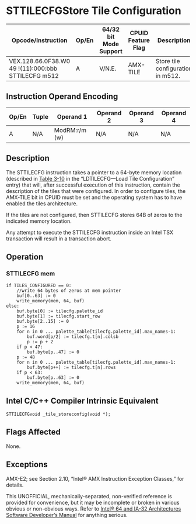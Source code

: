 # STTILECFG**Store Tile Configuration**

| Opcode/Instruction                                 | Op/En | 64/32 bit Mode Support | CPUID Feature Flag | Description                       |
| -------------------------------------------------- | ----- | ---------------------- | ------------------ | --------------------------------- |
| VEX.128.66.0F38.W0 49 !(11):000:bbb STTILECFG m512 | A     | V/N.E.                 | AMX-TILE           | Store tile configuration in m512. |

## Instruction Operand Encoding

| Op/En | Tuple | Operand 1     | Operand 2 | Operand 3 | Operand 4 |
| ----- | ----- | ------------- | --------- | --------- | --------- |
| A     | N/A   | ModRM:r/m (w) | N/A       | N/A       | N/A       |

## Description

The STTILECFG instruction takes a pointer to a 64-byte memory location (described in [Table 3-10](/x86/cpuid#tbl-3-10) in the “LDTILECFG—Load Tile Configuration” entry) that will, after successful execution of this instruction, contain the description of the tiles that were configured. In order to configure tiles, the AMX-TILE bit in CPUID must be set and the operating system has to have enabled the tiles architecture.

If the tiles are not configured, then STTILECFG stores 64B of zeros to the indicated memory location.

Any attempt to execute the STTILECFG instruction inside an Intel TSX transaction will result in a transaction abort.

## Operation

### STTILECFG mem

```
if TILES_CONFIGURED == 0:
    //write 64 bytes of zeros at mem pointer
    buf[0..63] := 0
    write_memory(mem, 64, buf)
else:
    buf.byte[0] := tilecfg.palette_id
    buf.byte[1] := tilecfg.start_row
    buf.byte[2..15] := 0
    p := 16
    for n in 0 ... palette_table[tilecfg.palette_id].max_names-1:
        buf.word[p/2] := tilecfg.t[n].colsb
        p := p + 2
    if p < 47:
        buf.byte[p..47] := 0
    p := 48
    for n in 0 ... palette_table[tilecfg.palette_id].max_names-1:
        buf.byte[p++] := tilecfg.t[n].rows
    if p < 63:
        buf.byte[p..63] := 0
    write_memory(mem, 64, buf)

```

## Intel C/C++ Compiler Intrinsic Equivalent

```
STTILECFGvoid _tile_storeconfig(void *);

```

## Flags Affected

None.

## Exceptions

AMX-E2; see Section 2.10, “Intel® AMX Instruction Exception Classes,” for details.

This UNOFFICIAL, mechanically-separated, non-verified reference is provided for convenience, but it may be
incomplete or broken in various obvious or non-obvious
ways. Refer to [Intel® 64 and IA-32 Architectures Software Developer’s Manual](https://software.intel.com/en-us/download/intel-64-and-ia-32-architectures-sdm-combined-volumes-1-2a-2b-2c-2d-3a-3b-3c-3d-and-4) for anything serious.

